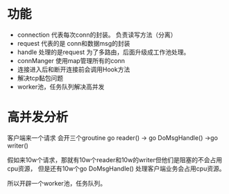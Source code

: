 # 功能
- connection 代表每次conn的封装。 负责读写方法（分离）
- request 代表的是 conn和数据msg的封装
- handle 处理的是request 为了多路由，后面升级成工作池处理。
- connManger 使用map管理所有的conn 
- 连接进入后和断开连接前会调用Hook方法
- 解决tcp黏包问题
- worker池，任务队列解决高并发
# 高并发分析
客户端来一个请求 会开三个groutine
go reader() -> go DoMsgHandle() ->go writer()

假如来10w个请求，那就有10w个reader和10w的writer但他们是阻塞的不会占用cpu资源，
但是还有10w个go DoMsgHandle() 处理客户端业务会占用cpu资源。

所以开辟一个worker池，任务队列。